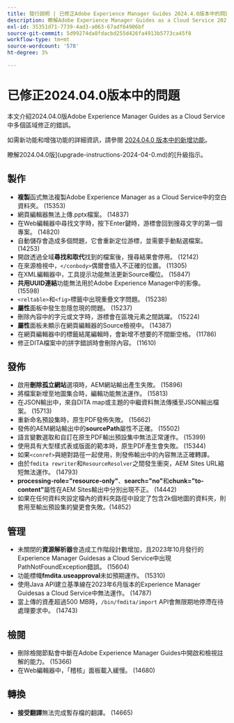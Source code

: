 ```yaml
---
title: 發行說明 | 已修正Adobe Experience Manager Guides 2024.4.0版本中的問題
description: 瞭解Adobe Experience Manager Guides as a Cloud Service 2024.04.0版中的錯誤修正。
exl-id: 35351d71-7739-4ad3-a063-67adf64906bf
source-git-commit: 5d99274da8fdacbd255d426fa4913b5773ca45f8
workflow-type: tm+mt
source-wordcount: '578'
ht-degree: 3%

---
```


# 已修正2024.04.0版本中的問題

本文介紹2024.04.0版Adobe Experience Manager Guides as a Cloud Service中多個區域修正的錯誤。

如需新功能和增強功能的詳細資訊，請參閱 [2024.04.0 版本中的新增功能](whats-new-2024-04-0.md)。

瞭解2024.04.0版](upgrade-instructions-2024-04-0.md)的[升級指示。

## 製作

- **複製**&#x200B;函式無法複製Adobe Experience Manager as a Cloud Service中的空白資料夾。 (15353)
- 網頁編輯器無法上傳.pptx檔案。 (14837)
- 在Web編輯器中尋找文字時，按下Enter鍵時，游標會回到搜尋文字的第一個專案。 (14820)
- 自動儲存會造成多個問題，它會重新定位游標，並需要手動點選檔案。 (14253)
- 開啟透過全域&#x200B;**尋找和取代**&#x200B;找到的檔案後，搜尋結果會停用。 (12142)
- 在來源檢視中，`</conbody>`偶爾會插入不正確的位置。 (11305)
- 在XML編輯器中，工具提示功能無法更新Source欄位。 (15847)
- **共用UUID連結**&#x200B;功能無法用於Adobe Experience Manager中的影像。 (15598)
- `<reltable>`和`<fig>`標籤中出現重疊文字問題。 (15238)
- **屬性**&#x200B;面板中發生忽隱忽現的問題。 (15237)
- 刪除內容中的字元或文字時，游標會在區塊元素之間跳躍。 (15224)
- **屬性**&#x200B;面板未顯示在網頁編輯器的Source檢視中。 (14387)
- 在網頁編輯器中的標籤結尾編輯時，會新增不想要的不間斷空格。 (11786)
- 修正DITA檔案中的拼字錯誤時會刪除內容。 (11610)


## 發佈

- 啟用&#x200B;**刪除孤立網站**&#x200B;選項時，AEM網站輸出產生失敗。 (15896)
- 將檔案新增至地圖集合時，編輯功能無法運作。 (15813)
- 在JSON輸出中，來自DITA map或主題的中繼資料無法傳播至JSON輸出檔案。 (15713)
- 重新命名預設集時，原生PDF發佈失敗。 (15662)
- 發佈的AEM網站輸出中的&#x200B;**sourcePath**&#x200B;屬性不正確。 (15502)
- 語言變數選取和自訂在原生PDF輸出預設集中無法正常運作。 (15399)
- 使用具有大型樣式表或版面的範本時，原生PDF產生會失敗。 (15344)
- 如果`<conref>`與絕對路徑一起使用，則發佈輸出中的內容無法正確轉譯。
- 由於`fmdita rewriter`和`ResourceResolver`之間發生衝突，AEM Sites URL縮短無法運作。 (14793)
- **processing-role=&quot;resource-only&quot;**、**search=&quot;no&quot;**&#x200B;和&#x200B;**chunk=&quot;to-content&quot;**&#x200B;屬性在AEM Sites輸出中分別出現不正。 (14442)
- 如果在任何資料夾設定檔內的資料夾路徑中設定了包含2k個地圖的資料夾，則套用至輸出預設集的變更會失敗。(14852)

## 管理

- 未關閉的&#x200B;**資源解析器**&#x200B;會造成工作階段計數增加，且2023年10月發行的Experience Manager Guidesas a Cloud Service中出現PathNotFoundException錯誤。 (15604)
- 功能標幟&#x200B;**fmdita.useapproval**&#x200B;未如預期運作。 (15310)
- 使用Java API建立基準線在2023年6月版本的Experience Manager Guidesas a Cloud Service中無法運作。 (14787)
- 當上傳的資產超過500 MB時，`/bin/fmdita/import` API會無限期地停滯在待處理要求中。 (14743)

## 檢閱

- 刪除檢閱節點會中斷在Adobe Experience Manager Guides中開啟和檢視註解的能力。 (15366)
- 在Web編輯器中，「稽核」面板載入緩慢。 (14680)

## 轉換

- **接受翻譯**&#x200B;無法完成暫存檔的翻譯。 (14665)
